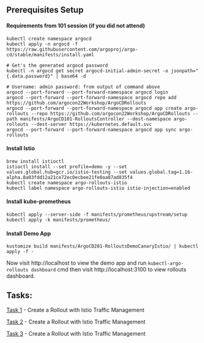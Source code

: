 ## Prerequisites Setup

#### Requirements from 101 session (if you did not attend)
```
kubectl create namespace argocd
kubectl apply -n argocd -f https://raw.githubusercontent.com/argoproj/argo-cd/stable/manifests/install.yaml

# Get's the generated argocd password
kubectl -n argocd get secret argocd-initial-admin-secret -o jsonpath="{.data.password}" | base64 -d

# Username: admin password: from output of command above
argocd --port-forward --port-forward-namespace argocd login
argocd --port-forward --port-forward-namespace argocd repo add https://github.com/argocon22Workshop/ArgoCDRollouts
argocd --port-forward --port-forward-namespace argocd app create argo-rollouts --repo https://github.com/argocon22Workshop/ArgoCDRollouts --path manifests/ArgoCD101-RolloutsController --dest-namespace argo-rollouts --dest-server https://kubernetes.default.svc
argocd --port-forward --port-forward-namespace argocd app sync argo-rollouts
```

#### Install Istio
```
brew install istioctl
istioctl install --set profile=demo -y --set values.global.hub=gcr.io/istio-testing --set values.global.tag=1.16-alpha.8a03fdd12a21ce72ec0ecbee21fe0aa07ad835f4
kubectl create namespace argo-rollouts-istio
kubectl label namespace argo-rollouts-istio istio-injection=enabled
```

#### Install kube-prometheus
```
kubectl apply --server-side -f manifests/prometheus/upstream/setup
kubectl apply -k manifests/prometheus/
```

#### Install Demo App
```
kustomize build manifests/ArgoCD201-RolloutsDemoCanaryIstio/ | kubectl apply -f -
```
Now visit http://localhost to view the demo app and run `kubectl-argo-rollouts dashboard` cmd then visit http://localhost:3100 to view rollouts
dashboard.

## Tasks:
[Task 1](docs/Tasks-201-Rollouts/task1.md) - Create a Rollout with Istio Traffic Management

[Task 2](docs/Tasks-201-Rollouts/task2.md) - Create a Rollout with Istio Traffic Management

[Task 3](docs/Tasks-201-Rollouts/task3.md) - Create a Rollout with Istio Traffic Management
